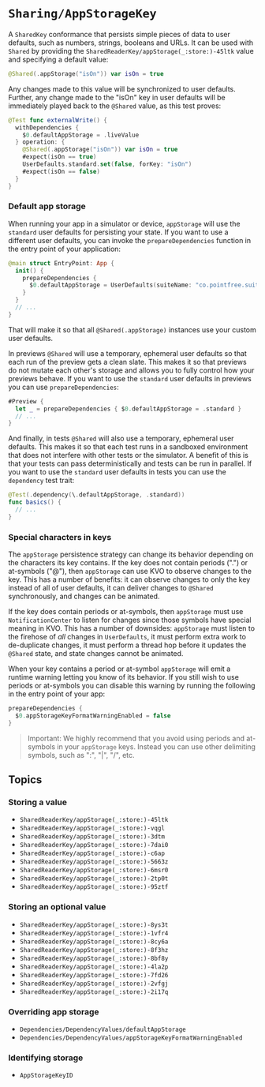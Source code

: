 # ``Sharing/AppStorageKey``

A ``SharedKey`` conformance that persists simple pieces of data to user defaults, such as numbers,
strings, booleans and URLs. It can be used with ``Shared`` by providing the 
``SharedReaderKey/appStorage(_:store:)-45ltk`` value and specifying a default value:

```swift
@Shared(.appStorage("isOn")) var isOn = true
```

Any changes made to this value will be synchronized to user defaults. Further, any change made to 
the "isOn" key in user defaults will be immediately played back to the `@Shared` value, as this
test proves:

```swift
@Test func externalWrite() {
  withDependencies {
    $0.defaultAppStorage = .liveValue
  } operation: {
    @Shared(.appStorage("isOn")) var isOn = true
    #expect(isOn == true)
    UserDefaults.standard.set(false, forKey: "isOn")
    #expect(isOn == false)
  }
}
```

### Default app storage

When running your app in a simulator or device, `appStorage` will use the `standard` user defaults 
for persisting your state. If you want to use a different user defaults, you can invoke the 
`prepareDependencies` function in the entry point of your application:

```swift
@main struct EntryPoint: App {
  init() {
    prepareDependencies {
      $0.defaultAppStorage = UserDefaults(suiteName: "co.pointfree.suite")!
    }
  }
  // ...
}
```

That will make it so that all `@Shared(.appStorage)` instances use your custom user defaults.

In previews `@Shared` will use a temporary, ephemeral user defaults so that each run of the preview
gets a clean slate. This makes it so that previews do not mutate each other's storage and allows
you to fully control how your previews behave. If you want to use the `standard` user defaults
in previews you can use `prepareDependencies`:

```swift
#Preview {
  let _ = prepareDependencies { $0.defaultAppStorage = .standard }
  // ...
}
```

And finally, in tests `@Shared` will also use a temporary, ephemeral user defaults. This makes it
so that each test runs in a sandboxed environment that does not interfere with other tests or the 
simulator. A benefit of this is that your tests can pass deterministically and tests can be run
in parallel. If you want to use the `standard` user defaults in tests you can use the `dependency`
test trait:

```swift
@Test(.dependency(\.defaultAppStorage, .standard))
func basics() {
  // ...
}
```

### Special characters in keys

The `appStorage` persistence strategy can change its behavior depending on the characters its key
contains. If the key does not contain periods (".") or at-symbols ("@"), then `appStorage` can use
KVO to observe changes to the key. This has a number of benefits: it can observe changes to only
the key instead of all of user defaults, it can deliver changes to `@Shared` synchronously, and
changes can be animated.

If the key does contain periods or at-symbols, then `appStorage` must use `NotificationCenter`
to listen for changes since those symbols have special meaning in KVO. This has a number of 
downsides: `appStorage` must listen to the firehose of _all_ changes in `UserDefaults`, it must
perform extra work to de-duplicate changes, it must perform a thread hop before it updates the
`@Shared` state, and state changes cannot be animated.

When your key contains a period or at-symbol `appStorage` will emit a runtime warning letting you
know of its behavior. If you still wish to use periods or at-symbols you can disable this warning
by running the following in the entry point of your app:

```swift
prepareDependencies {
  $0.appStorageKeyFormatWarningEnabled = false
}
```

> Important: We highly recommend that you avoid using periods and at-symbols in your `appStorage`
keys. Instead you can use other delimiting symbols, such as ":", "|", "/", etc.

## Topics

### Storing a value

- ``SharedReaderKey/appStorage(_:store:)-45ltk``  <!-- Bool -->
- ``SharedReaderKey/appStorage(_:store:)-vqgl``   <!-- Data -->
- ``SharedReaderKey/appStorage(_:store:)-3dtm``   <!-- Date -->
- ``SharedReaderKey/appStorage(_:store:)-7dai0``  <!-- Double -->
- ``SharedReaderKey/appStorage(_:store:)-c6ap``   <!-- Int -->
- ``SharedReaderKey/appStorage(_:store:)-5663z``  <!-- String -->
- ``SharedReaderKey/appStorage(_:store:)-6msr0``  <!-- URL -->
- ``SharedReaderKey/appStorage(_:store:)-2tp0t``  <!-- RawRepresentable<Int> -->
- ``SharedReaderKey/appStorage(_:store:)-95ztf``  <!-- RawRepresentable<String> -->

### Storing an optional value

- ``SharedReaderKey/appStorage(_:store:)-8ys3t``  <!-- Bool? -->
- ``SharedReaderKey/appStorage(_:store:)-1vfr4``  <!-- Data? -->
- ``SharedReaderKey/appStorage(_:store:)-8cy6a``  <!-- Date? -->
- ``SharedReaderKey/appStorage(_:store:)-8f3hz``  <!-- Double? -->
- ``SharedReaderKey/appStorage(_:store:)-8bf8y``  <!-- Int? -->
- ``SharedReaderKey/appStorage(_:store:)-4la2p``  <!-- String? -->
- ``SharedReaderKey/appStorage(_:store:)-7fd26``  <!-- URL? -->
- ``SharedReaderKey/appStorage(_:store:)-2vfgj``  <!-- RawRepresentable<Int?> -->
- ``SharedReaderKey/appStorage(_:store:)-2i17q``  <!-- RawRepresentable<String?> -->

### Overriding app storage

- ``Dependencies/DependencyValues/defaultAppStorage``
- ``Dependencies/DependencyValues/appStorageKeyFormatWarningEnabled``

### Identifying storage

- ``AppStorageKeyID``
